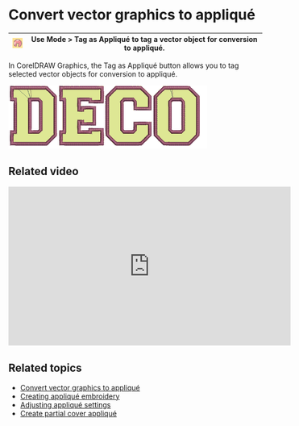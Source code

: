 # Convert vector graphics to appliqué

| ![TagAsApplique.png](assets/TagAsApplique.png) | Use Mode > Tag as Appliqué to tag a vector object for conversion to appliqué. |
| ---------------------------------------------- | ----------------------------------------------------------------------------- |

In CorelDRAW Graphics, the Tag as Appliqué button allows you to tag selected vector objects for conversion to appliqué.

![AppliqueSample_DECO.png](assets/AppliqueSample_DECO.png)

## Related video

<iframe src="https://www.youtube.com/embed/5Sqab5N2y8o" frameborder="0" 
		 allow="accelerometer; autoplay; clipboard-write; encrypted-media; gyroscope; picture-in-picture" 
		 allowfullscreen="" style="width: 560px; height: 315px;">
<p>&#160;</p>
</iframe>

## Related topics

- [Convert vector graphics to appliqué](../../Applied/applique/Convert_vector_graphics_to_appliqué)
- [Creating appliqué embroidery](../../Applied/applique/Creating_appliqué_embroidery)
- [Adjusting appliqué settings](../../Applied/applique/Adjusting_appliqué_settings)
- [Create partial cover appliqué](../../Applied/applique/Create_partial_cover_appliqué)
